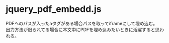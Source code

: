 # jquery_pdf_embedd.js
PDFへのパスが入ったaタグがある場合パスを取ってiframeにして埋め込む。<br>
出力方法が限られてる場合に本文中にPDFを埋め込みたいときに活躍すると思われる。

